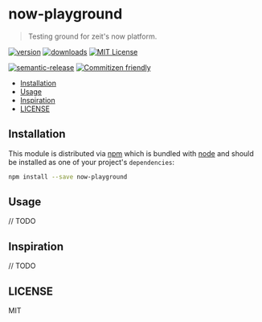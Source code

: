 # now-playground

> Testing ground for zeit&#39;s now platform.

[![version](https://img.shields.io/npm/v/now-playground.svg)](http://npm.im/now-playground)
[![downloads](https://img.shields.io/npm/dm/now-playground.svg)](http://npm-stat.com/charts.html?package=now-playground&from=2015-08-01)
[![MIT License](https://img.shields.io/npm/l/now-playground.svg)](http://opensource.org/licenses/MIT)

[![semantic-release](https://img.shields.io/badge/%20%20%F0%9F%93%A6%F0%9F%9A%80-semantic--release-e10079.svg)](https://github.com/semantic-release/semantic-release)
[![Commitizen friendly](https://img.shields.io/badge/commitizen-friendly-brightgreen.svg)](http://commitizen.github.io/cz-cli/)

<!-- START doctoc generated TOC please keep comment here to allow auto update -->
<!-- DON'T EDIT THIS SECTION, INSTEAD RE-RUN doctoc TO UPDATE -->

- [Installation](#installation)
- [Usage](#usage)
- [Inspiration](#inspiration)
- [LICENSE](#license)

<!-- END doctoc generated TOC please keep comment here to allow auto update -->

## Installation

This module is distributed via [npm](https://www.npmjs.com) which is bundled with
[node](https://nodejs.org/en/) and should be installed as one of your project's `dependencies`:

```sh
npm install --save now-playground
```

## Usage

// TODO

## Inspiration

// TODO

## LICENSE

MIT
